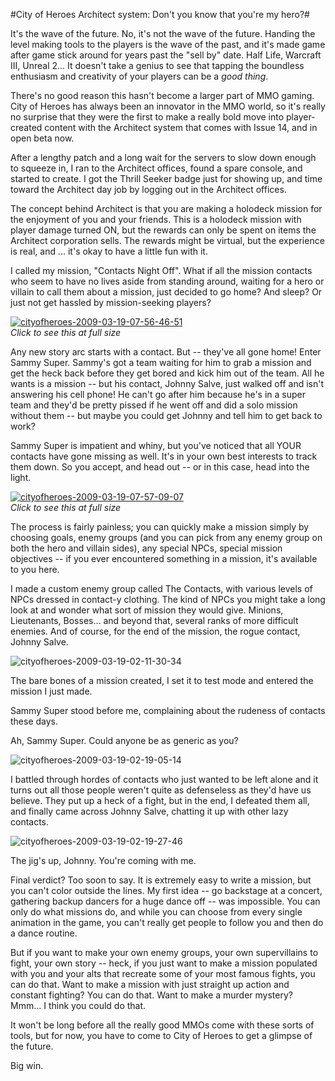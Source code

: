 #City of Heroes Architect system: Don't you know that you're my hero?#

It's the wave of the future. No, it's not the wave of the future. Handing the level making tools to the players is the wave of the past, and it's made game after game stick around for years past the "sell by" date. Half Life, Warcraft III, Unreal 2... It doesn't take a genius to see that tapping the boundless enthusiasm and creativity of your players can be a *good thing*.

There's no good reason this hasn't become a larger part of MMO gaming. City of Heroes has always been an innovator in the MMO world, so it's really no surprise that they were the first to make a really bold move into player-created content with the Architect system that comes with Issue 14, and in open beta now.

After a lengthy patch and a long wait for the servers to slow down enough to squeeze in, I ran to the Architect offices, found a spare console, and started to create. I got the Thrill Seeker badge just for showing up, and time toward the Architect day job by logging out in the Architect offices.

The concept behind Architect is that you are making a holodeck mission for the enjoyment of you and your friends. This is a holodeck mission with player damage turned ON, but the rewards can only be spent on items the Architect corporation sells. The rewards might be virtual, but the experience is real, and ... it's okay to have a little fun with it.

I called my mission, "Contacts Night Off". What if all the mission contacts who seem to have no lives aside from standing around, waiting for a hero or villain to call them about a mission, just decided to go home? And sleep? Or just not get hassled by mission-seeking players?

[![cityofheroes-2009-03-19-07-56-46-51](http://westkarana.com/wp-content/uploads/2009/03/cityofheroes-2009-03-19-07-56-46-51-480x359.jpg "cityofheroes-2009-03-19-07-56-46-51")](http://westkarana.com/wp-content/uploads/2009/03/cityofheroes-2009-03-19-07-56-46-51.jpg)  
*Click to see this at full size*

Any new story arc starts with a contact. But -- they've all gone home! Enter Sammy Super. Sammy's got a team waiting for him to grab a mission and get the heck back before they get bored and kick him out of the team. All he wants is a mission -- but his contact, Johnny Salve, just walked off and isn't answering his cell phone! He can't go after him because he's in a super team and they'd be pretty pissed if he went off and did a solo mission without them -- but maybe you could get Johnny and tell him to get back to work?

Sammy Super is impatient and whiny, but you've noticed that all YOUR contacts have gone missing as well. It's in your own best interests to track them down. So you accept, and head out -- or in this case, head into the light.

[![cityofheroes-2009-03-19-07-57-09-07](http://westkarana.com/wp-content/uploads/2009/03/cityofheroes-2009-03-19-07-57-09-07-461x480.jpg "cityofheroes-2009-03-19-07-57-09-07")](http://westkarana.com/wp-content/uploads/2009/03/cityofheroes-2009-03-19-07-57-09-07.jpg)  
*Click to see this at full size*

The process is fairly painless; you can quickly make a mission simply by choosing goals, enemy groups (and you can pick from any enemy group on both the hero and villain sides), any special NPCs, special mission objectives -- if you ever encountered something in a mission, it's available to you here.

I made a custom enemy group called The Contacts, with various levels of NPCs dressed in contact-y clothing. The kind of NPCs you might take a long look at and wonder what sort of mission they would give. Minions, Lieutenants, Bosses... and beyond that, several ranks of more difficult enemies. And of course, for the end of the mission, the rogue contact, Johnny Salve.

![cityofheroes-2009-03-19-02-11-30-34](http://westkarana.com/wp-content/uploads/2009/03/cityofheroes-2009-03-19-02-11-30-34.jpg "cityofheroes-2009-03-19-02-11-30-34")

The bare bones of a mission created, I set it to test mode and entered the mission I just made.

Sammy Super stood before me, complaining about the rudeness of contacts these days.

Ah, Sammy Super. Could anyone be as generic as you?

![cityofheroes-2009-03-19-02-19-05-14](http://westkarana.com/wp-content/uploads/2009/03/cityofheroes-2009-03-19-02-19-05-14.jpg "cityofheroes-2009-03-19-02-19-05-14")

I battled through hordes of contacts who just wanted to be left alone and it turns out all those people weren't quite as defenseless as they'd have us believe. They put up a heck of a fight, but in the end, I defeated them all, and finally came across Johnny Salve, chatting it up with other lazy contacts.

![cityofheroes-2009-03-19-02-19-27-46](http://westkarana.com/wp-content/uploads/2009/03/cityofheroes-2009-03-19-02-19-27-46.jpg "cityofheroes-2009-03-19-02-19-27-46")

The jig's up, Johnny. You're coming with me.

Final verdict? Too soon to say. It is extremely easy to write a mission, but you can't color outside the lines. My first idea -- go backstage at a concert, gathering backup dancers for a huge dance off -- was impossible. You can only do what missions do, and while you can choose from every single animation in the game, you can't really get people to follow you and then do a dance routine.

But if you want to make your own enemy groups, your own supervillains to fight, your own story -- heck, if you just want to make a mission populated with you and your alts that recreate some of your most famous fights, you can do that. Want to make a mission with just straight up action and constant fighting? You can do that. Want to make a murder mystery? Mmm... I think you could do that.

It won't be long before all the really good MMOs come with these sorts of tools, but for now, you have to come to City of Heroes to get a glimpse of the future.

Big win.

